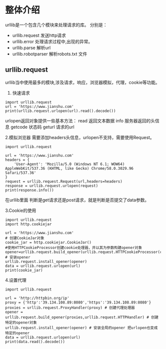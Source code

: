 # 整体介绍
urllib是一个包含几个模块来处理请求的库。
分别是：
* urllib.request 发送http请求
* urllib.error 处理请求过程中,出现的异常。
* urllib.parse 解析url
* urllib.robotparser 解析robots.txt 文件

## urllib.request
urllib当中使用最多的模块,涉及请求，响应，浏览器模拟，代理，cookie等功能。
1. 快速请求
```
import urllib.request
url = 'https://www.jianshu.com'
print(urllib.request.urlopen(url).read().decode())
```
urlopen返回对象提供一些基本方法：
read 返回文本数据
info 服务器返回的头信息
getcode 状态码
geturl 请求的url

2.模拟浏览器
需要添加headers头信息，urlopen不支持，需要使用Request。
```
import urllib.request

url = 'https://www.jianshu.com'
headers = {
    'User-Agent': 'Mozilla/5.0 (Windows NT 6.1; WOW64) AppleWebKit/537.36 (KHTML, like Gecko) Chrome/58.0.3029.96 Safari/537.36'
}
request = urllib.request.Request(url,headers=headers)
response = urllib.request.urlopen(request)
print(response.info())
```
在urllib里面 判断是get请求还是post请求，就是判断是否提交了data参数。

3.Cookie的使用
```
import urllib.request
import http.cookiejar

url = 'https://www.jianshu.com'
# 创建CookieJar对象
cookie_jar = http.cookiejar.CookieJar()
#使用HTTPCookieProcessor创建cookie处理器，并以其为参数构建opener对象
opener=urllib.request.build_opener(urllib.request.HTTPCookieProcessor(cookie_jar))
# 安装opener
urllib.request.install_opener(opener)
data = urllib.request.urlopen(url)
print(cookie_jar)
```
4.设置代理
```
import urllib.request

url = 'http://httpbin.org/ip'
proxy = {'http':'39.134.108.89:8080','https':'39.134.108.89:8080'}
proxies = urllib.request.ProxyHandler(proxy) # 创建代理处理器
opener = urllib.request.build_opener(proxies,urllib.request.HTTPHandler) # 创建特定的opener对象
urllib.request.install_opener(opener) # 安装全局的opener 把urlopen也变成特定的opener
data = urllib.request.urlopen(url)
print(data.read().decode())
```

